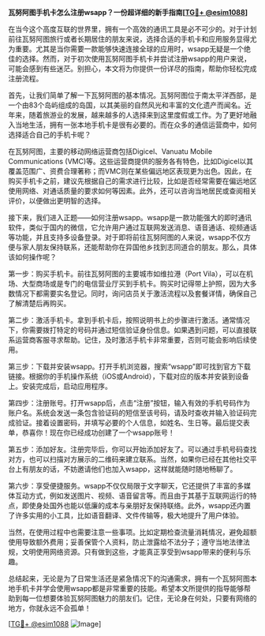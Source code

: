**瓦努阿图手机卡怎么注册wsapp？一份超详细的新手指南[[TG💪+ @esim1088](https://t.me/s/esim1088)]**

在当今这个高度互联的世界里，拥有一个高效的通讯工具是必不可少的。对于计划前往瓦努阿图旅行或者长期居住的朋友来说，选择合适的手机卡和应用服务显得尤为重要。尤其是当你需要一款能够快速连接全球的应用时，wsapp无疑是一个绝佳的选择。然而，对于初次使用瓦努阿图手机卡并尝试注册wsapp的用户来说，可能会感到有些迷茫。别担心，本文将为你提供一份详尽的指南，帮助你轻松完成注册流程。

首先，让我们简单了解一下瓦努阿图的基本情况。瓦努阿图位于南太平洋西部，是一个由83个岛屿组成的岛国，以其美丽的自然风光和丰富的文化遗产而闻名。近年来，随着旅游业的发展，越来越多的人选择来到这里度假或工作。为了更好地融入当地生活，拥有一张本地手机卡是很有必要的。而在众多的通信运营商中，如何选择适合自己的手机卡呢？

在瓦努阿图，主要的移动网络运营商包括Digicel、Vanuatu Mobile Communications (VMC)等。这些运营商提供的服务各有特色，比如Digicel以其覆盖范围广、资费合理著称；而VMC则在某些偏远地区表现更为出色。因此，在购买手机卡之前，建议先根据自己的需求进行比较，比如是否经常需要在偏远地区使用网络、对通话质量的要求如何等因素。此外，还可以咨询当地居民或查阅相关评价，以便做出更明智的选择。

接下来，我们进入正题——如何注册wsapp。wsapp是一款功能强大的即时通讯软件，类似于国内的微信，它允许用户通过互联网发送消息、语音通话、视频通话等功能，并且支持多设备登录。对于即将前往瓦努阿图的人来说，wsapp不仅方便与家人朋友保持联系，还能帮助你在异国他乡找到志同道合的朋友。那么，具体该如何操作呢？

第一步：购买手机卡。前往瓦努阿图的主要城市如维拉港（Port Vila），可以在机场、大型商场或是专门的电信营业厅买到手机卡。购买时记得带上护照，因为大多数情况下都需要实名登记。同时，询问店员关于激活流程以及套餐详情，确保自己了解清楚后再购买。

第二步：激活手机卡。拿到手机卡后，按照说明书上的步骤进行激活。通常情况下，你需要拨打特定的号码并通过短信验证身份信息。如果遇到问题，可以直接联系运营商客服寻求帮助。记住，及时激活手机卡非常重要，否则可能会影响后续使用。

第三步：下载并安装wsapp。打开手机浏览器，搜索“wsapp”即可找到官方下载链接。根据你的手机操作系统（iOS或Android），下载对应的版本并安装到设备上。安装完成后，启动应用程序。

第四步：注册账号。打开wsapp后，点击“注册”按钮，输入有效的手机号码作为账户名。系统会发送一条包含验证码的短信至该号码，请及时查收并输入验证码完成验证。接着设置密码，并填写必要的个人信息，如姓名、生日等。最后提交表单，恭喜你！现在你已经成功创建了一个wsapp账号！

第五步：添加好友。注册完毕后，你可以开始添加好友了。可以通过手机号码查找对方，也可以扫描对方展示的二维码来建立联系。当然，如果你已经在其他社交平台上有朋友的话，不妨邀请他们也加入wsapp，这样就能随时随地畅聊了。

第六步：享受便捷服务。wsapp不仅仅局限于文字聊天，它还提供了丰富的多媒体互动方式，例如发送图片、视频、语音留言等。而且由于其基于互联网运行的特点，即使身处国外也能以低廉的成本与亲朋好友保持联络。此外，wsapp还内置了许多实用的小工具，比如语音翻译、文件传输等，极大地提升了用户体验。

当然，在使用过程中也需要注意一些事项。比如定期检查流量消耗情况，避免超额使用导致额外费用；妥善保管个人资料，防止泄露给不法分子；遵守当地法律法规，文明使用网络资源。只有做到这些，才能真正享受到wsapp带来的便利与乐趣。

总结起来，无论是为了日常生活还是紧急情况下的沟通需求，拥有一个瓦努阿图本地手机卡并学会使用wsapp都是非常重要的技能。希望本文所提供的指导能够帮助到每一位想要体验瓦努阿图魅力的朋友们。记住，无论身在何处，只要有网络的地方，你就永远不会孤单！

[[TG💪+ @esim1088](https://t.me/s/esim1088) ![Image](https://i.postimg.cc/4NQfJmqS/Snipaste-2025-05-13-00-14-12.png)]